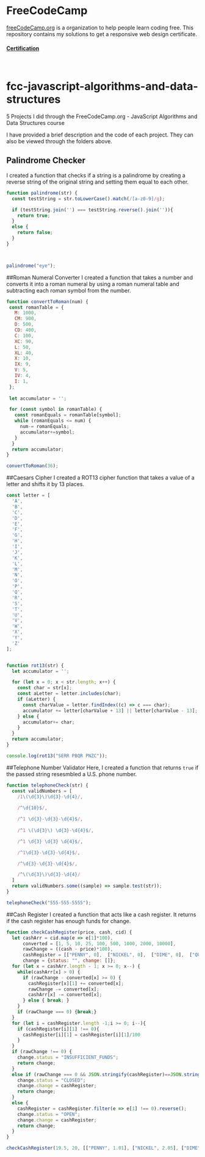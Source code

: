 # FreeCodeCamp
[freeCodeCamp.org](https://www.freecodecamp.org/)  is a organization to help people learn coding free. This repository contains my solutions to get a responsive web design certificate. 

#### [Certification](https://www.freecodecamp.org/certification/fcc5749a458-3e81-4be0-bc3b-2d349878c1bc/javascript-algorithms-and-data-structures) 

<br/>

# fcc-javascript-algorithms-and-data-structures
5 Projects I did through the FreeCodeCamp.org - JavaScript Algorithms and Data Structures course

I have provided a brief description and the code of each project. They can also be viewed through the folders above. 

## Palindrome Checker
I created a function that checks if a string is a palindrome by creating a reverse string of the original string and setting them equal to each other. 
```javascript
function palindrome(str) {
  const testString = str.toLowerCase().match(/[a-z0-9]/g);

  if (testString.join('') === testString.reverse().join('')){
    return true;
  }
  else {
    return false;
  }
}



palindrome("eye");
```

##Roman Numeral Converter
I created a function that takes a number and converts it into a roman numeral by using a roman numeral table and subtracting each roman symbol from the number. 
```javascript
function convertToRoman(num) {
 const romanTable = {
   M: 1000,
   CM: 900,
   D: 500,
   CD: 400,
   C: 100,
   XC: 90,
   L: 50,
   XL: 40,
   X: 10,
   IX: 9,
   V: 5,
   IV: 4,
   I: 1,
 };
 
 let accumulator = '';

 for (const symbol in romanTable) {
   const romanEquals = romanTable[symbol];
   while (romanEquals <= num) {
     num-= romanEquals;
     accumulator+=symbol;
   }
  }
  return accumulator;
}

convertToRoman(36);
```

##Caesars Cipher
I created a ROT13 cipher function that takes a value of a letter and shifts it by 13 places. 
```javascript
const letter = [
  'A',
  'B',
  'C',
  'D',
  'E',
  'F',
  'G',
  'H',
  'I',
  'J',
  'K',
  'L',
  'M',
  'N',
  'O',
  'P',
  'Q',
  'R',
  'S',
  'T',
  'U',
  'V',
  'W',
  'X',
  'Y',
  'Z'                                      
];


function rot13(str) {
  let accumulator = '';

  for (let x = 0; x < str.length; x++) {
    const char = str[x];
    const aLetter = letter.includes(char);
    if (aLetter) {
      const charValue = letter.findIndex((c) => c === char);
      accumulator += letter[charValue + 13] || letter[charValue - 13];
    } else {
      accumulator+= char;
    }
  }
  return accumulator;
}

console.log(rot13("SERR PBQR PNZC"));
```

##Telephone Number Validator
Here, I created a function that returns `true` if the passed string resesmbled a U.S. phone number.
```javascript
function telephoneCheck(str) {
  const validNumbers = [
    /1\(\d{3}\)\d{3}-\d{4}/,
    
    /^\d{10}$/,

    /^1 \d{3}-\d{3}-\d{4}$/,
    
    /^1 \(\d{3}\) \d{3}-\d{4}$/,

    /^1 \d{3} \d{3} \d{4}$/,

    /^1\d{3}-\d{3}-\d{4}$/,

    /^\d{3}-\d{3}-\d{4}$/,

    /^\(\d{3}\)\d{3}-\d{4}/
  ]
  return validNumbers.some((sample) => sample.test(str));
}

telephoneCheck("555-555-5555");
```

##Cash Register
I created a function that acts like a cash register. It returns if the cash register has enough funds for change. 
```javascript
function checkCashRegister(price, cash, cid) {
  let cashArr = cid.map(e => e[1]*100),
      converted = [1, 5, 10, 25, 100, 500, 1000, 2000, 10000],
      rawChange = ((cash - price)*100),
      cashRegister = [["PENNY", 0],  ["NICKEL", 0],  ["DIME", 0],  ["QUARTER", 0],  ["ONE", 0],  ["FIVE", 0],  ["TEN", 0],  ["TWENTY", 0],  ["ONE HUNDRED", 0]],
      change = {status: "", change: []};
  for (let x = cashArr.length - 1; x >= 0; x--) {
    while(cashArr[x] > 0) {
      if (rawChange - converted[x] >= 0) {
        cashRegister[x][1] += converted[x];
        rawChange -= converted[x];
        cashArr[x] -= converted[x];       
      } else { break; }
    }
    if (rawChange === 0) {break;}
  }
  for (let i = cashRegister.length -1;i >= 0; i--){
    if (cashRegister[i][1] !== 0){
      cashRegister[i][1] = cashRegister[i][1]/100
    }
  }
  if (rawChange !== 0) {
    change.status = "INSUFFICIENT_FUNDS";
    return change;
  }
  else if (rawChange === 0 && JSON.stringify(cashRegister)==JSON.stringify(cid)) {    
    change.status = "CLOSED";
    change.change = cashRegister;
    return change;        
  }
  else {  
    cashRegister = cashRegister.filter(e => e[1] !== 0).reverse();  
    change.status = "OPEN";
    change.change = cashRegister;
    return change;
  }
}

checkCashRegister(19.5, 20, [["PENNY", 1.01], ["NICKEL", 2.05], ["DIME", 3.1], ["QUARTER", 4.25], ["ONE", 90], ["FIVE", 55], ["TEN", 20], ["TWENTY", 60], ["ONE HUNDRED", 100]]);
```
